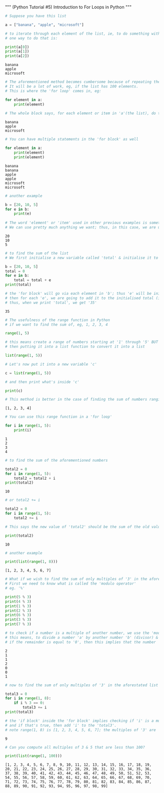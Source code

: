 """ (Python Tutorial #5) Introduction to For Loops in Python """

```python
# Suppose you have this list

a = ["banana", "apple", "microsoft"]
```


```python
# to iterate through each element of the list, ie, to do something with each item of the list
# one way to do that is:

print(a[0])
print(a[1])
print(a[2])
```

    banana
    apple
    microsoft
    


```python
# The aforementioned method becomes cumbersome because of repeating the statement all over again.
# It will be a lot of work, eg, if the list has 100 elements.
# This is where the 'for loop' comes in, eg:

for element in a:
    print(element)
    
# The whole block says, for each element or item in 'a'(the list), do the following (in this case, printing the elements)
```

    banana
    apple
    microsoft
    


```python
# You can have multiple statements in the 'for block' as well

for element in a:
    print(element)
    print(element)
```

    banana
    banana
    apple
    apple
    microsoft
    microsoft
    


```python
# another example

b = [20, 10, 5]
for e in b:
    print(e)
    
# The word 'element' or 'item' used in other previous examples is something we can choose.
# We can use pretty much anything we want; thus, in this case, we are using the letter 'e'.
```

    20
    10
    5
    


```python
# to find the sum of the list
# We first initialise a new variable called 'total' & initialise it to '0'.

b = [20, 10, 5]
total = 0
for e in b:
    total = total + e
print(total)    

# the 'for block' will go via each element in 'b'; thus 'e' will be initially '20', then '10' & then '5'
# then for each 'e', we are going to add it to the initialised total (ie, 0 + 20 + 10 + 5 = 35)
# thus, when we print 'total', we get '35'
```

    35
    


```python
# The usefulness of the range function in Python
# if we want to find the sum of, eg, 1, 2, 3, 4

range(1, 5)

# this means create a range of numbers starting at '1' through '5' BUT not including '5'
# then putting it into a list function to convert it into a list

list(range(1, 5))

# Let's now put it into a new variable 'c'

c = list(range(1, 5))

# and then print what's inside 'c'

print(c)

# This method is better in the case of finding the sum of numbers ranging from '1' to '100'
```

    [1, 2, 3, 4]
    


```python
# You can use this range function in a 'for loop'

for i in range(1, 5):
    print(i)
```

    1
    2
    3
    4
    


```python
# to find the sum of the aforementioned numbers

total2 = 0
for i in range(1, 5):
    total2 = total2 + i
print(total2)
```

    10
    


```python
# or total2 += i

total2 = 0
for i in range(1, 5):
    total2 += i

# This says the new value of 'total2' should be the sum of the old value of 'total2' plus 'i'.

print(total2)
```

    10
    


```python
# another example

print(list(range(1, 8)))
```

    [1, 2, 3, 4, 5, 6, 7]
    


```python
# What if we wish to find the sum of only multiples of '3' in the aforestated list
# First we need to know what is called the 'modulo operator'
# eg. '%'

print(5 % 3)
print(4 % 3)
print(1 % 3)
print(2 % 3)
print(6 % 3)
print(3 % 3)
print(7 % 3)

# to check if a number is a multiple of another number, we use the 'modulo ,operator' eg, '%'
# this means, to divide a number 'a' by another number 'b' (divisor) & stating the remainder of the solution
# if the remainder is equal to '0', then this implies that the number 'a' is a multiple of the number 'b' (divisor).
```

    2
    1
    1
    2
    0
    0
    1
    


```python
# now to find the sum of only multiples of '3' in the aforestated list

total3 = 0
for i in range(1, 8):
    if i % 3 == 0:
        total3 += i
print(total3)

# the 'if block' inside the 'for block' implies checking if 'i' is a multiple of '3' (ie, remainder = 0);
# and if that's true, then add 'i' to the 'total3'.
# note range(1, 8) is [1, 2, 3, 4, 5, 6, 7]; the multiples of '3' are '3' & '6'; and when we add 3 + 6 = 9.
```

    9
    


```python
# Can you compute all multiples of 3 & 5 that are less than 100?

print(list(range(1, 100)))
```

    [1, 2, 3, 4, 5, 6, 7, 8, 9, 10, 11, 12, 13, 14, 15, 16, 17, 18, 19, 20, 21, 22, 23, 24, 25, 26, 27, 28, 29, 30, 31, 32, 33, 34, 35, 36, 37, 38, 39, 40, 41, 42, 43, 44, 45, 46, 47, 48, 49, 50, 51, 52, 53, 54, 55, 56, 57, 58, 59, 60, 61, 62, 63, 64, 65, 66, 67, 68, 69, 70, 71, 72, 73, 74, 75, 76, 77, 78, 79, 80, 81, 82, 83, 84, 85, 86, 87, 88, 89, 90, 91, 92, 93, 94, 95, 96, 97, 98, 99]
    


```python

```
